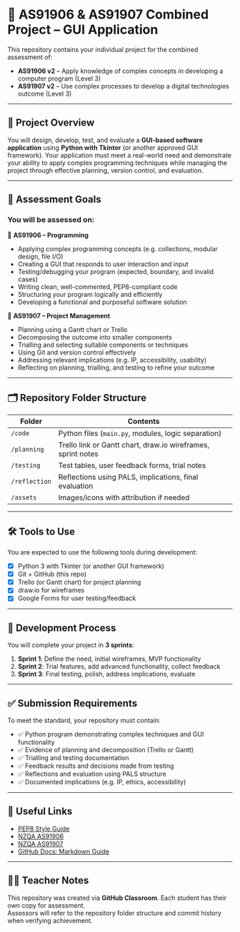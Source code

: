 # 🧠 AS91906 & AS91907 Combined Project – GUI Application

This repository contains your individual project for the combined assessment of:

- **AS91906 v2** – Apply knowledge of complex concepts in developing a computer program (Level 3)  
- **AS91907 v2** – Use complex processes to develop a digital technologies outcome (Level 3)

---

## 📌 Project Overview

You will design, develop, test, and evaluate a **GUI-based software application** using **Python with Tkinter** (or another approved GUI framework). Your application must meet a real-world need and demonstrate your ability to apply complex programming techniques while managing the project through effective planning, version control, and evaluation.

---

## 🎯 Assessment Goals

### You will be assessed on:

🔹 **AS91906 – Programming**
- Applying complex programming concepts (e.g. collections, modular design, file I/O)
- Creating a GUI that responds to user interaction and input
- Testing/debugging your program (expected, boundary, and invalid cases)
- Writing clean, well-commented, PEP8-compliant code
- Structuring your program logically and efficiently
- Developing a functional and purposeful software solution

🔹 **AS91907 – Project Management**
- Planning using a Gantt chart or Trello
- Decomposing the outcome into smaller components
- Trialling and selecting suitable components or techniques
- Using Git and version control effectively
- Addressing relevant implications (e.g. IP, accessibility, usability)
- Reflecting on planning, trialling, and testing to refine your outcome

---

## 🗂️ Repository Folder Structure

| Folder         | Contents                                               |
|----------------|--------------------------------------------------------|
| `/code`        | Python files (`main.py`, modules, logic separation)    |
| `/planning`    | Trello link or Gantt chart, draw.io wireframes, sprint notes |
| `/testing`     | Test tables, user feedback forms, trial notes          |
| `/reflection`  | Reflections using PALS, implications, final evaluation |
| `/assets`      | Images/icons with attribution if needed                |

---

## 🛠️ Tools to Use

You are expected to use the following tools during development:

- [x] Python 3 with Tkinter (or another GUI framework)
- [x] Git + GitHub (this repo)
- [x] Trello (or Gantt chart) for project planning
- [x] draw.io for wireframes
- [x] Google Forms for user testing/feedback

---

## 🔄 Development Process

You will complete your project in **3 sprints**:

1. **Sprint 1**: Define the need, initial wireframes, MVP functionality  
2. **Sprint 2**: Trial features, add advanced functionality, collect feedback  
3. **Sprint 3**: Final testing, polish, address implications, evaluate

---

## ✅ Submission Requirements

To meet the standard, your repository must contain:

- ✅ Python program demonstrating complex techniques and GUI functionality  
- ✅ Evidence of planning and decomposition (Trello or Gantt)  
- ✅ Trialling and testing documentation  
- ✅ Feedback results and decisions made from testing  
- ✅ Reflections and evaluation using PALS structure  
- ✅ Documented implications (e.g. IP, ethics, accessibility)

---

## 📎 Useful Links

- [PEP8 Style Guide](https://peps.python.org/pep-0008/)  
- [NZQA AS91906](https://www.nzqa.govt.nz/nqfdocs/ncea-resource/achievements/2024/as91906.pdf)  
- [NZQA AS91907](https://www.nzqa.govt.nz/nqfdocs/ncea-resource/achievements/2024/as91907.pdf)  
- [GitHub Docs: Markdown Guide](https://www.markdownguide.org/)

---

## 🧑‍🏫 Teacher Notes

This repository was created via **GitHub Classroom**. Each student has their own copy for assessment.  
Assessors will refer to the repository folder structure and commit history when verifying achievement.
